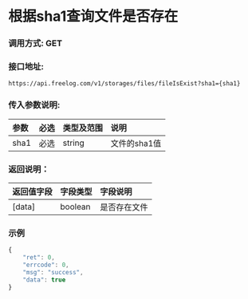 # 根据sha1查询文件是否存在

### 调用方式: GET

### 接口地址:

```
https://api.freelog.com/v1/storages/files/fileIsExist?sha1={sha1}
```

### 传入参数说明:

| 参数 | 必选 | 类型及范围 | 说明 |
| :--- | :--- | :--- | :--- |
| sha1 | 必选 | string | 文件的sha1值 |


### 返回说明：

| 返回值字段 | 字段类型 | 字段说明 |
| :--- | :--- | :--- |
| [data] | boolean | 是否存在文件 |


### 示例

```js
{
	"ret": 0,
	"errcode": 0,
	"msg": "success",
	"data": true
}
```